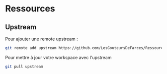 # Ressources

## Upstream
Pour ajouter une remote upstream :
``` Bash
git remote add upstream https://github.com/LesGouteursDeFarces/Ressources.git
```

Pour mettre à jour votre workspace avec l'upstream
``` Bash
git pull upstream
```
